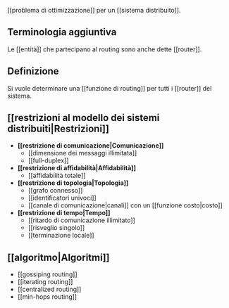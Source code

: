 [[problema di ottimizzazione]] per un [[sistema distribuito]].

## Terminologia aggiuntiva

Le [[entità]] che partecipano al routing sono anche dette [[router]].

## Definizione

Si vuole determinare una [[funzione di routing]] per tutti i [[router]] del sistema.

## [[restrizioni al modello dei sistemi distribuiti|Restrizioni]]

- **[[restrizione di comunicazione|Comunicazione]]**
	- [[dimensione dei messaggi illimitata]]
	- [[full-duplex]]
- **[[restrizione di affidabilità|Affidabilità]]**
	- [[affidabilità totale]]
- **[[restrizione di topologia|Topologia]]**
	- [[grafo connesso]]
	- [[identificatori univoci]]
	- [[canale di comunicazione|canali]] con un [[funzione costo|costo]]
- **[[restrizione di tempo|Tempo]]**
	- [[ritardo di comunicazione illimitato]]
	- [[risveglio singolo]]
	- [[terminazione locale]]

## [[algoritmo|Algoritmi]]

- [[gossiping routing]]
- [[iterating routing]]
- [[centralized routing]]
- [[min-hops routing]]
